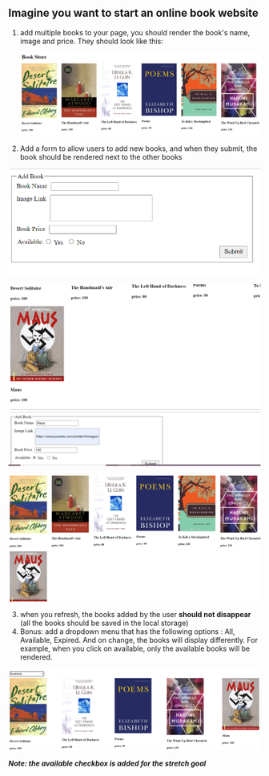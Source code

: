 ## Imagine you want to start an online book website
1. add multiple books to your page, you should render the book's name, image and price. They should look like this:

    ![BOOKS](img\BOOKS.PNG)

2. Add a form to allow users to add new books, and when they submit, the book should be rendered next to the other books

![form](img\booksForm.PNG)

![aftersubmit](img\aftersubmit.PNG)

![final](img\final.PNG)

3. when you refresh, the books added by the user **should not disappear** (all the books should be saved in the local storage)
4. Bonus: add a dropdown menu that has the following options : All, Available, Expired. And on change, the books will display differently. For example, when you click on available, only the available books will be rendered.

![filteredbooks](img\filterbooks.PNG)

***Note: the available checkbox is added for the stretch goal***
